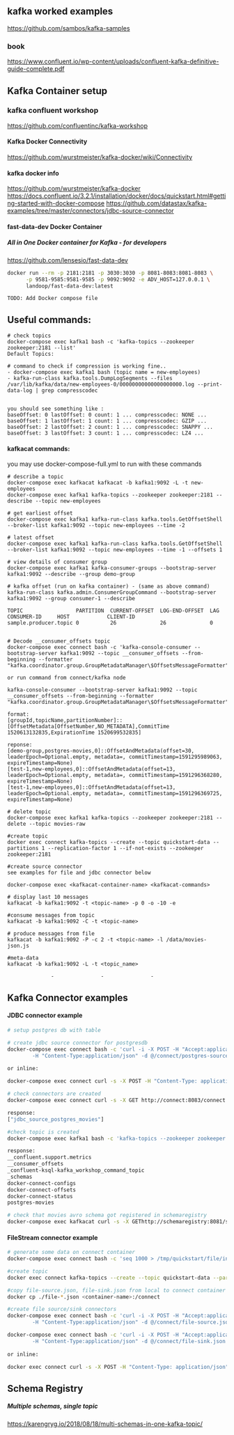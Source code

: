 ## kafka worked examples
https://github.com/sambos/kafka-samples

### book
https://www.confluent.io/wp-content/uploads/confluent-kafka-definitive-guide-complete.pdf

## Kafka Container setup
### kafka confluent workshop 
https://github.com/confluentinc/kafka-workshop


#### Kafka Docker Connectivity
https://github.com/wurstmeister/kafka-docker/wiki/Connectivity

#### kafka docker info
https://github.com/wurstmeister/kafka-docker
https://docs.confluent.io/3.2.1/installation/docker/docs/quickstart.html#getting-started-with-docker-compose
https://github.com/datastax/kafka-examples/tree/master/connectors/jdbc-source-connector


#### fast-data-dev Docker Container
##### All in One Docker container for Kafka - for developers

https://github.com/lensesio/fast-data-dev

```sh
docker run --rm -p 2181:2181 -p 3030:3030 -p 8081-8083:8081-8083 \
      -p 9581-9585:9581-9585 -p 9092:9092 -e ADV_HOST=127.0.0.1 \
      landoop/fast-data-dev:latest
```

```
TODO: Add Docker compose file
```


## Useful commands:

```console
# check topics
docker-compose exec kafka1 bash -c 'kafka-topics --zookeeper zookeeper:2181 --list'
Default Topics:

# command to check if compression is working fine..
- docker-compose exec kafka1 bash (topic name = new-employees)
- kafka-run-class kafka.tools.DumpLogSegments --files /var/lib/kafka/data/new-employees-0/00000000000000000000.log --print-data-log | grep compresscodec


you should see something like :
baseOffset: 0 lastOffset: 0 count: 1 ... compresscodec: NONE ...
baseOffset: 1 lastOffset: 1 count: 1 ... compresscodec: GZIP ...
baseOffset: 2 lastOffset: 2 count: 1 ... compresscodec: SNAPPY ...
baseOffset: 3 lastOffset: 3 count: 1 ... compresscodec: LZ4 ...
```
#### kafkacat commands:

you may use docker-compose-full.yml to run with these commands

```console, sh
# describe a topic
docker-compose exec kafkacat kafkacat -b kafka1:9092 -L -t new-employees
docker-compose exec kafka1 kafka-topics --zookeeper zookeeper:2181 --describe --topic new-employees

# get earliest offset
docker-compose exec kafka1 kafka-run-class kafka.tools.GetOffsetShell --broker-list kafka1:9092 --topic new-employees --time -2

# latest offset
docker-compose exec kafka1 kafka-run-class kafka.tools.GetOffsetShell --broker-list kafka1:9092 --topic new-employees --time -1 --offsets 1

# view details of consumer group
docker-compose exec kafka1 kafka-consumer-groups --bootstrap-server kafka1:9092 --describe --group demo-group

# kafka offset (run on kafka container) - (same as above command)
kafka-run-class kafka.admin.ConsumerGroupCommand --bootstrap-server kafka1:9092 --group consumer-1 --describe

TOPIC                 PARTITION  CURRENT-OFFSET  LOG-END-OFFSET  LAG             CONSUMER-ID     HOST            CLIENT-ID
sample.producer.topic 0          26              26              0 


# Decode __consumer_offsets topic 
docker-compose exec connect bash -c 'kafka-console-consumer --bootstrap-server kafka1:9092 --topic __consumer_offsets --from-beginning --formatter "kafka.coordinator.group.GroupMetadataManager\$OffsetsMessageFormatter"'

or run command from connect/kafka node

kafka-console-consumer --bootstrap-server kafka1:9092 --topic __consumer_offsets --from-beginning --formatter "kafka.coordinator.group.GroupMetadataManager\$OffsetsMessageFormatter"

format:
[groupId,topicName,partitionNumber]::[OffsetMetadata[OffsetNumber,NO_METADATA],CommitTime 1520613132835,ExpirationTime 1520699532835]

reponse:
[demo-group,postgres-movies,0]::OffsetAndMetadata(offset=30, leaderEpoch=Optional.empty, metadata=, commitTimestamp=1591295989063, expireTimestamp=None)
[test-1,new-employees,0]::OffsetAndMetadata(offset=13, leaderEpoch=Optional.empty, metadata=, commitTimestamp=1591296368280, expireTimestamp=None)
[test-1,new-employees,0]::OffsetAndMetadata(offset=13, leaderEpoch=Optional.empty, metadata=, commitTimestamp=1591296369725, expireTimestamp=None)

# delete topic
docker-compose exec kafka1 kafka-topics --zookeeper zookeeper:2181 --delete --topic movies-raw

#create topic
docker exec connect kafka-topics --create --topic quickstart-data --partitions 1 --replication-factor 1 --if-not-exists --zookeeper zookeeper:2181

#create source connector
see examples for file and jdbc connector below

docker-compose exec <kafkacat-container-name> <kafkacat-commands>

# display last 10 messages 
kafkacat -b kafka1:9092 -t <topic-name> -p 0 -o -10 -e

#consume messages from topic
kafkacat -b kafka1:9092 -C -t <topic-name>

# produce messages from file
kafkacat -b kafka1:9092 -P -c 2 -t <topic-name> -l /data/movies-json.js

#meta-data
kafkacat -b kafka1:9092 -L -t <topic_name>

              -               -               -

```
## Kafka Connector examples

#### JDBC connector example

```sh
# setup postgres db with table

# create jdbc source connector for postgresdb
docker-compose exec connect bash -c 'curl -i -X POST -H "Accept:application/json" \
        -H "Content-Type:application/json" -d @/connect/postgres-source.json http://localhost:8083/connectors'
        
or inline:

docker-compose exec connect curl -s -X POST -H "Content-Type: application/json" --data '{"name":"jdbc_source_postgres_movies","config":{"connector.class":"io.confluent.connect.jdbc.JdbcSourceConnector","connection.url":"jdbc:postgresql://database:5432/WORKSHOP?user=postgres&password=postgres","table.whitelist":"movies","mode":"incrementing","incrementing.column.name":"id","validate.non.null":"false","_comment":"The Kafka topic will be made up of this prefix, plus the table name  ","topic.prefix":"postgres-"}}' http://connect:8083/connectors

# check connectors are created 
docker-compose exec connect curl -s -X GET http://connect:8083/connect

response:
["jdbc_source_postgres_movies"]

#check topic is created
docker-compose exec kafka1 bash -c 'kafka-topics --zookeeper zookeeper:2181 --list'

response:
__confluent.support.metrics
__consumer_offsets
_confluent-ksql-kafka_workshop_command_topic
_schemas
docker-connect-configs
docker-connect-offsets
docker-connect-status
postgres-movies

# check that movies avro schema got registered in schemaregistry
docker-compose exec kafkacat curl -s -X GEThttp://schemaregistry:8081/subjects/postgres-movies-value/versions/latest

```

#### FileStream connector example

```sh
# generate some data on connect container
docker-compose exec connect bash -c 'seq 1000 > /tmp/quickstart/file/input.txt'

#create topic
docker exec connect kafka-topics --create --topic quickstart-data --partitions 1 --replication-factor 1 --if-not-exists --zookeeper zookeeper:2181

#copy file-source.json, file-sink.json from local to connect container
docker cp ./file-*.json <container-name>:/connect

#create file source/sink connectors
docker-compose exec connect bash -c 'curl -i -X POST -H "Accept:application/json" \
        -H "Content-Type:application/json" -d @/connect/file-source.json http://localhost:8083/connectors'

docker-compose exec connect bash -c 'curl -i -X POST -H "Accept:application/json" \
        -H "Content-Type:application/json" -d @/connect/file-sink.json http://localhost:8083/connectors'
        
or inline:

docker exec connect curl -s -X POST -H "Content-Type: application/json" --data '{"name": "quickstart-file-source", "config": {"connector.class":"org.apache.kafka.connect.file.FileStreamSourceConnector", "tasks.max":"1", "topic":"quickstart-data", "file": "/tmp/quickstart/file/input.txt"}}' http://connect:8083/connectors

```


## Schema Registry
##### Multiple schemas, single topic
https://karengryg.io/2018/08/18/multi-schemas-in-one-kafka-topic/


